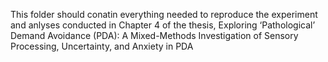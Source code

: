 This folder should conatin everything needed to reproduce the experiment and anlyses conducted in Chapter 4 of the thesis, Exploring ‘Pathological’ Demand Avoidance (PDA): A Mixed-Methods Investigation of Sensory Processing, Uncertainty, and Anxiety in PDA
